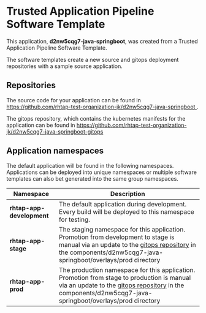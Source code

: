# Trusted Application Pipeline Software Template

This application, **d2nw5cqg7-java-springboot**, was created from a Trusted Application Pipeline Software Template.

The software templates create a new source and gitops deployment repositories with a sample source application. 

## Repositories

The source code for your application can be found in [https://github.com/rhtap-test-organization-jk/d2nw5cqg7-java-springboot ](https://github.com/rhtap-test-organization-jk/d2nw5cqg7-java-springboot ).
 
The gitops repository, which contains the kubernetes manifests for the application can be found in 
[https://github.com/rhtap-test-organization-jk/d2nw5cqg7-java-springboot-gitops ](https://github.com/rhtap-test-organization-jk/d2nw5cqg7-java-springboot-gitops ) 

## Application namespaces 

The default application will be found in the following namespaces. Applications can be deployed into unique namespaces or multiple software templates can also bet generated into the same group namespaces.  

|  Namespace   |  Description   |  
| -------- | -------- |   
| **rhtap-app-development** | The default application during development. Every build will be deployed to this namespace for testing. | 
| **rhtap-app-stage** | The staging namespace for this application. Promotion from development to stage is manual via an update to the [gitops repository](https://github.com/rhtap-test-organization-jk/d2nw5cqg7-java-springboot-gitops ) in the components/d2nw5cqg7-java-springboot/overlays/prod directory |  
| **rhtap-app-prod** | The production namespace for this application. Promotion from stage to production is manual via an update to the [gitops repository](https://github.com/rhtap-test-organization-jk/d2nw5cqg7-java-springboot-gitops ) in the components/d2nw5cqg7-java-springboot/overlays/prod directory | 